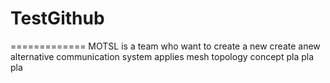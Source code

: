 # TestGithub
=============
MOTSL is a team who want to create a new create anew alternative communication system applies mesh topology concept pla pla pla 

